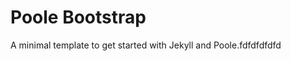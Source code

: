 Poole Bootstrap
=================

A minimal template to get started with Jekyll and Poole.fdfdfdfdfd
